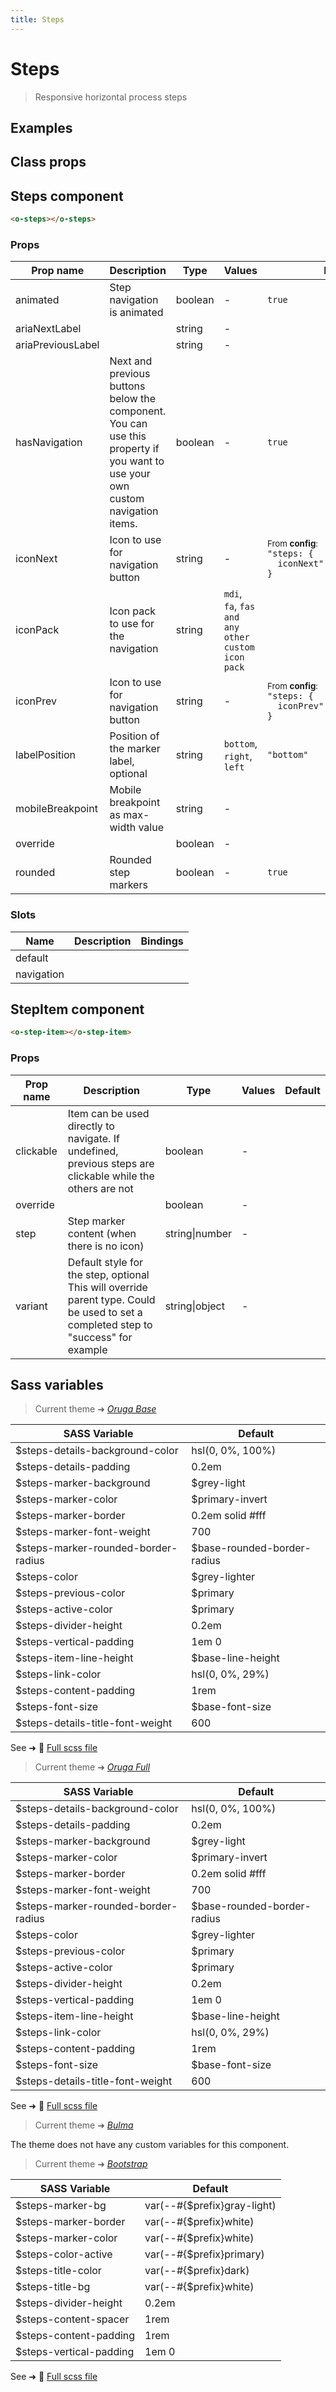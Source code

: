 ```yaml
---
title: Steps
---
```


# Steps

<div class="vp-doc">

> Responsive horizontal process steps

<Carbon />
</div>

<div class="vp-example">

## Examples

<example-steps />

</div>
<div class="vp-example">

## Class props

<inspector-steps-viewer />

</div>

<div class="vp-doc">

## Steps component

```html
<o-steps></o-steps>
```

### Props

| Prop name         | Description                                                                                                                   | Type    | Values                                            | Default                                                                                                                                                        |
| ----------------- | ----------------------------------------------------------------------------------------------------------------------------- | ------- | ------------------------------------------------- | -------------------------------------------------------------------------------------------------------------------------------------------------------------- |
| animated          | Step navigation is animated                                                                                                   | boolean | -                                                 | <code style='white-space: nowrap; padding: 0;'>true</code>                                                                                                     |
| ariaNextLabel     |                                                                                                                               | string  | -                                                 | <code style='white-space: nowrap; padding: 0;'></code>                                                                                                         |
| ariaPreviousLabel |                                                                                                                               | string  | -                                                 | <code style='white-space: nowrap; padding: 0;'></code>                                                                                                         |
| hasNavigation     | Next and previous buttons below the component. You can use this property if you want to use your own custom navigation items. | boolean | -                                                 | <code style='white-space: nowrap; padding: 0;'>true</code>                                                                                                     |
| iconNext          | Icon to use for navigation button                                                                                             | string  | -                                                 | <div><small>From <b>config</b>:</small></div><code style='white-space: nowrap; padding: 0;'> "steps: {<br>&nbsp;&nbsp;iconNext": "chevron-right", <br>}</code> |
| iconPack          | Icon pack to use for the navigation                                                                                           | string  | `mdi`, `fa`, `fas and any other custom icon pack` | <code style='white-space: nowrap; padding: 0;'></code>                                                                                                         |
| iconPrev          | Icon to use for navigation button                                                                                             | string  | -                                                 | <div><small>From <b>config</b>:</small></div><code style='white-space: nowrap; padding: 0;'> "steps: {<br>&nbsp;&nbsp;iconPrev": "chevron-left", <br>}</code>  |
| labelPosition     | Position of the marker label, optional                                                                                        | string  | `bottom`, `right`, `left`                         | <code style='white-space: nowrap; padding: 0;'>"bottom"</code>                                                                                                 |
| mobileBreakpoint  | Mobile breakpoint as max-width value                                                                                          | string  | -                                                 | <code style='white-space: nowrap; padding: 0;'></code>                                                                                                         |
| override          |                                                                                                                               | boolean | -                                                 | <code style='white-space: nowrap; padding: 0;'></code>                                                                                                         |
| rounded           | Rounded step markers                                                                                                          | boolean | -                                                 | <code style='white-space: nowrap; padding: 0;'>true</code>                                                                                                     |

### Slots

| Name       | Description | Bindings |
| ---------- | ----------- | -------- |
| default    |             |          |
| navigation |             | <br/>    |

</div>

<div class="vp-doc">

## StepItem component

```html
<o-step-item></o-step-item>
```

### Props

| Prop name | Description                                                                                                                         | Type           | Values | Default                                                |
| --------- | ----------------------------------------------------------------------------------------------------------------------------------- | -------------- | ------ | ------------------------------------------------------ |
| clickable | Item can be used directly to navigate. If undefined, previous steps are clickable while the others are not                          | boolean        | -      |                                                        |
| override  |                                                                                                                                     | boolean        | -      | <code style='white-space: nowrap; padding: 0;'></code> |
| step      | Step marker content (when there is no icon)                                                                                         | string\|number | -      | <code style='white-space: nowrap; padding: 0;'></code> |
| variant   | Default style for the step, optional This will override parent type. Could be used to set a completed step to "success" for example | string\|object | -      | <code style='white-space: nowrap; padding: 0;'></code> |

</div>

<div class="vp-doc">

</div>
<div class="vp-doc">

## Sass variables

<div class="theme-orugabase">

> Current theme ➜ _[Oruga Base](https://github.com/oruga-ui/theme-oruga)_

| SASS Variable                       | Default                     |
| ----------------------------------- | --------------------------- |
| $steps-details-background-color     | hsl(0, 0%, 100%)            |
| $steps-details-padding              | 0.2em                       |
| $steps-marker-background            | $grey-light                 |
| $steps-marker-color                 | $primary-invert             |
| $steps-marker-border                | 0.2em solid #fff            |
| $steps-marker-font-weight           | 700                         |
| $steps-marker-rounded-border-radius | $base-rounded-border-radius |
| $steps-color                        | $grey-lighter               |
| $steps-previous-color               | $primary                    |
| $steps-active-color                 | $primary                    |
| $steps-divider-height               | 0.2em                       |
| $steps-vertical-padding             | 1em 0                       |
| $steps-item-line-height             | $base-line-height           |
| $steps-link-color                   | hsl(0, 0%, 29%)             |
| $steps-content-padding              | 1rem                        |
| $steps-font-size                    | $base-font-size             |
| $steps-details-title-font-weight    | 600                         |

See ➜ 📄 [Full scss file](https://github.com/oruga-ui/theme-oruga/tree/main/src/assets/scss/components/_steps.scss)

</div><div class="theme-orugafull">

> Current theme ➜ _[Oruga Full](https://github.com/oruga-ui/theme-oruga)_

| SASS Variable                       | Default                     |
| ----------------------------------- | --------------------------- |
| $steps-details-background-color     | hsl(0, 0%, 100%)            |
| $steps-details-padding              | 0.2em                       |
| $steps-marker-background            | $grey-light                 |
| $steps-marker-color                 | $primary-invert             |
| $steps-marker-border                | 0.2em solid #fff            |
| $steps-marker-font-weight           | 700                         |
| $steps-marker-rounded-border-radius | $base-rounded-border-radius |
| $steps-color                        | $grey-lighter               |
| $steps-previous-color               | $primary                    |
| $steps-active-color                 | $primary                    |
| $steps-divider-height               | 0.2em                       |
| $steps-vertical-padding             | 1em 0                       |
| $steps-item-line-height             | $base-line-height           |
| $steps-link-color                   | hsl(0, 0%, 29%)             |
| $steps-content-padding              | 1rem                        |
| $steps-font-size                    | $base-font-size             |
| $steps-details-title-font-weight    | 600                         |

See ➜ 📄 [Full scss file](https://github.com/oruga-ui/theme-oruga/tree/main/src/assets/scss/components/_steps.scss)

</div><div class="theme-bulma">

> Current theme ➜ _[Bulma](https://github.com/oruga-ui/theme-bulma)_

<p>The theme does not have any custom variables for this component.</p>
</div><div class="theme-bootstrap">

> Current theme ➜ _[Bootstrap](https://github.com/oruga-ui/theme-bootstrap)_

| SASS Variable           | Default                     |
| ----------------------- | --------------------------- |
| $steps-marker-bg        | var(--#{$prefix}gray-light) |
| $steps-marker-border    | var(--#{$prefix}white)      |
| $steps-marker-color     | var(--#{$prefix}white)      |
| $steps-color-active     | var(--#{$prefix}primary)    |
| $steps-title-color      | var(--#{$prefix}dark)       |
| $steps-title-bg         | var(--#{$prefix}white)      |
| $steps-divider-height   | 0.2em                       |
| $steps-content-spacer   | 1rem                        |
| $steps-content-padding  | 1rem                        |
| $steps-vertical-padding | 1em 0                       |

See ➜ 📄 [Full scss file](https://github.com/oruga-ui/theme-bootstrap/tree/main/src/assets/scss/components/_steps.scss)

</div>

</div>
